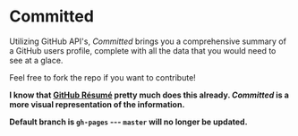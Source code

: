 Committed 
========

Utilizing GitHub API's, *Committed* brings you a comprehensive summary of a GitHub users profile, complete with all the data that you would need to see at a glace. 

Feel free to fork the repo if you want to contribute!

**I know that [GitHub Résumé](http://resume.github.io/) pretty much does this already. *Committed* is a more visual representation of the information.**

**Default branch is `gh-pages` --- `master` will no longer be updated.**
